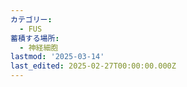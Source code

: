 ```yaml
---
カテゴリー:
  - FUS
蓄積する場所:
  - 神経細胞
lastmod: '2025-03-14'
last_edited: 2025-02-27T00:00:00.000Z
---
```



